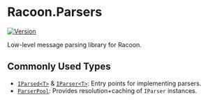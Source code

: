 # Racoon.Parsers

[![Version](https://img.shields.io/nuget/vpre/Racoon.Parsers)](https://www.nuget.org/packages/Racoon.Parsers)

Low-level message parsing library for Racoon.

## Commonly Used Types
- [`IParsed<T>`](https://github.com/cryptoc1/racoon/tree/main/src/Racoon.Parsers/Abstractions/IParsed{T}.cs) & [`IParser<T>`](https://github.com/cryptoc1/racoon/tree/main/src/Racoon.Parsers/Abstractions/IParser{T}.cs): Entry points for implementing parsers.
- [`ParserPool`](https://github.com/cryptoc1/racoon/tree/main/src/Racoon.Parsers/ParserPool.cs): Provides resolution+caching of `IParser` instances.
